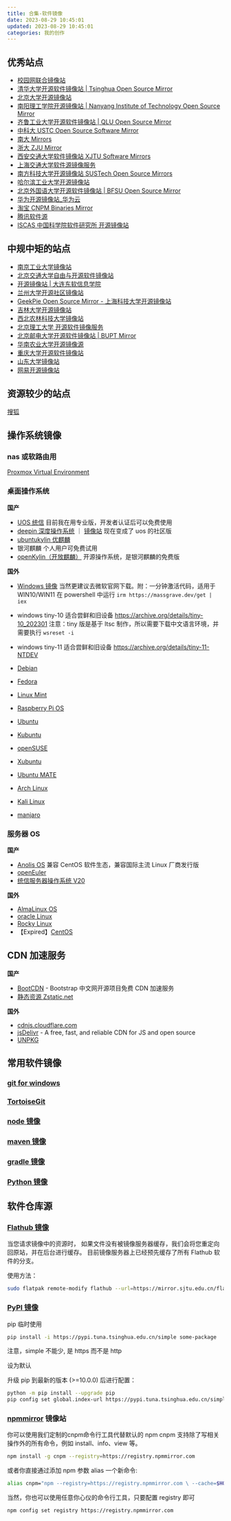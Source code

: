 ```yaml
---
title: 合集-软件镜像
date: 2023-08-29 10:45:01
updated: 2023-08-29 10:45:01
categories: 我的创作
---
```


## 优秀站点

* [校园网联合镜像站](https://mirrors.cernet.edu.cn/list)
* [清华大学开源软件镜像站 | Tsinghua Open Source Mirror](https://mirrors.tuna.tsinghua.edu.cn/)
* [北京大学开源镜像站](https://mirrors.pku.edu.cn/Mirrors)
* [南阳理工学院开源镜像站 | Nanyang Institute of Technology Open Source Mirror](https://mirror.nyist.edu.cn/)
* [齐鲁工业大学开源软件镜像站 | QLU Open Source Mirror](https://mirrors.qlu.edu.cn/)
* [中科大 USTC Open Source Software Mirror](https://mirrors.ustc.edu.cn/)
* [南大 Mirrors](https://mirrors.nju.edu.cn)
* [浙大 ZJU Mirror](https://mirrors.zju.edu.cn)
* [西安交通大学软件镜像站 XJTU Software Mirrors](https://mirrors.xjtu.edu.cn)
* [上海交通大学软件源镜像服务](https://mirror.sjtu.edu.cn)
* [南方科技大学开源镜像站 SUSTech Open Source Mirrors](https://mirrors.sustech.edu.cn)
* [哈尔滨工业大学开源镜像站](https://mirrors.hit.edu.cn/#/home)
* [北京外国语大学开源软件镜像站 | BFSU Open Source Mirror](https://mirrors.bfsu.edu.cn)
* [华为开源镜像站_华为云](https://mirrors.huaweicloud.com/home)
* [淘宝 CNPM Binaries Mirror](https://registry.npmmirror.com/binary.html)
* [腾讯软件源](https://mirrors.cloud.tencent.com/)
* [ISCAS 中国科学院软件研究所 开源镜像站](https://mirror.iscas.ac.cn/)

<!-- more -->

## 中规中矩的站点

* [南京工业大学镜像站](https://mirrors.njtech.edu.cn/mirrors)
* [北京交通大学自由与开源软件镜像站](https://mirror.bjtu.edu.cn)
* [开源镜像站 | 大连东软信息学院](https://mirrors.neusoft.edu.cn)
* [兰州大学开源社区镜像站](https://mirror.lzu.edu.cn/)
* [GeekPie Open Source Mirror - 上海科技大学开源镜像站](https://mirrors.shanghaitech.edu.cn)
* [吉林大学开源镜像站](https://mirrors.jlu.edu.cn)
* [西北农林科技大学镜像站](https://mirrors.nwafu.edu.cn/)
* [北京理工大学 开源软件镜像服务](https://mirrors.bit.edu.cn/web)
* [北京邮电大学开源软件镜像站 | BUPT Mirror](http://mirrors.bupt.edu.cn)
* [华南农业大学开源镜像源](https://mirrors.scau.edu.cn)
* [重庆大学开源软件镜像站](https://mirrors.cqu.edu.cn/#/)
* [山东大学镜像站](https://mirrors.sdu.edu.cn/index.html#/mirror)
* [网易开源镜像站](https://mirrors.163.com)

## 资源较少的站点

[搜狐](https://mirrors.sohu.com)

## 操作系统镜像

### nas 或软路由用

[Proxmox Virtual Environment](https://www.proxmox.com/en/downloads/proxmox-virtual-environment)

### 桌面操作系统

**国产**

* [UOS 统信](https://www.chinauos.com/resource/download-professional) 目前我在用专业版，开发者认证后可以免费使用
* [deepin 深度操作系统](https://www.deepin.org/zh/download) ｜ [镜像站](https://mirrors.hust.edu.cn/deepin-cd) 现在变成了 uos 的社区版
* [ubuntukylin 优麒麟](https://www.ubuntukylin.com/downloads)
* 银河麒麟 个人用户可免费试用
* [openKylin（开放麒麟）](https://www.openkylin.top/downloads/index-cn.html) 开源操作系统，是银河麒麟的免费版

**国外**
 
* [Windows 镜像](https://www.landiannews.com/download-category/down/os) 当然更建议去微软官网下载。附：一分钟激活代码，适用于 WIN10/WIN11 在 powershell 中运行 `irm https://massgrave.dev/get | iex`
* windows tiny-10 适合尝鲜和旧设备 https://archive.org/details/tiny-10_202301 注意：tiny 版是基于 ltsc 制作，所以需要下载中文语言环境，并需要执行 `wsreset -i`
* windows tiny-11 适合尝鲜和旧设备 https://archive.org/details/tiny-11-NTDEV

* [Debian](https://www.debian.org/download)
* [Fedora](https://fedoraproject.org/workstation)
* [Linux Mint](https://www.linuxmint.com/download.php)
* [Raspberry Pi OS](https://www.raspberrypi.com/software/operating-systems)
* [Ubuntu](https://cn.ubuntu.com/download/desktop)
* [Kubuntu](https://kubuntu.org/getkubuntu)
* [openSUSE](https://www.opensuse.org)
* [Xubuntu](https://xubuntu.org)
* [Ubuntu MATE](https://ubuntu-mate.org/download)
* [Arch Linux](https://archlinux.org/)
* [Kali Linux](https://www.kali.org/)
* [manjaro](https://manjaro.org/download/)

### 服务器 OS

**国产**

* [Anolis OS](https://openanolis.cn/download) 兼容 CentOS 软件生态，兼容国际主流 Linux 厂商发行版
* [openEuler](https://www.openeuler.org/zh/download/get-os)
* [统信服务器操作系统 V20](https://www.chinauos.com/resource/download-server-ufu)

**国外**

* [AlmaLinux OS](https://almalinux.org/get-almalinux)
* [oracle Linux](https://www.oracle.com/cn/linux)
* [Rocky Linux](https://rockylinux.org/zh_CN/download)
* 【Expired】[CentOS](https://www.centos.org/download)

##  CDN 加速服务

**国产**

* [BootCDN](https://www.bootcdn.cn/) - Bootstrap 中文网开源项目免费 CDN 加速服务
* [静态资源 Zstatic.net](https://www.zstatic.net)

**国外**

* [cdnjs.cloudflare.com](https://cdnjs.cloudflare.com)
* [jsDelivr](https://www.jsdelivr.com/) - A free, fast, and reliable CDN for JS and open source
* [UNPKG](https://unpkg.com/)

## 常用软件镜像

### [git for windows](https://registry.npmmirror.com/binary.html?path=git-for-windows/)

### [TortoiseGit](https://mirrors.huaweicloud.com/tortoisegit/) 

### [node 镜像](https://registry.npmmirror.com/binary.html?path=node/)

### [maven 镜像](https://repo.huaweicloud.com/apache/maven/maven-3/)

### [gradle 镜像](https://mirrors.cloud.tencent.com/gradle/)

### [Python 镜像](https://mirrors.huaweicloud.com/python/)

## 软件仓库源

### [Flathub 镜像](https://mirror.sjtu.edu.cn/docs/flathub)

当您请求镜像中的资源时， 如果文件没有被镜像服务器缓存，我们会将您重定向回原站，并在后台进行缓存。 目前镜像服务器上已经预先缓存了所有 Flathub 软件的分支。

使用方法：

```sh
sudo flatpak remote-modify flathub --url=https://mirror.sjtu.edu.cn/flathub
```

### [PyPI 镜像](https://mirrors.tuna.tsinghua.edu.cn/help/pypi)

pip 临时使用

```sh
pip install -i https://pypi.tuna.tsinghua.edu.cn/simple some-package
```

注意，simple 不能少, 是 https 而不是 http

设为默认

升级 pip 到最新的版本 (>=10.0.0) 后进行配置：

```sh
python -m pip install --upgrade pip
pip config set global.index-url https://pypi.tuna.tsinghua.edu.cn/simple
```

### [npmmirror](http://npmmirror.com/) 镜像站

你可以使用我们定制的cnpm命令行工具代替默认的 npm
cnpm 支持除了写相关操作外的所有命令，例如 install、info、view 等。

```sh
npm install -g cnpm --registry=https://registry.npmmirror.com
```

或者你直接通过添加 npm 参数 alias 一个新命令:

```sh
alias cnpm="npm --registry=https://registry.npmmirror.com \ --cache=$HOME/.npm/.cache/cnpm \ --disturl=https://npmmirror.com/mirrors/node \ --userconfig=$HOME/.cnpmrc"
```

当然，你也可以使用任意你心仪的命令行工具，只要配置 registry 即可

```sh
npm config set registry https://registry.npmmirror.com
```
